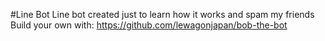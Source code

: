 #Line Bot
Line bot created just to learn how it works and spam my friends
Build your own with:
https://github.com/lewagonjapan/bob-the-bot
